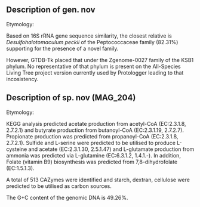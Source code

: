 ## Description of   gen. nov

Etymology: 

Based on 16S rRNA gene sequence similarity, the closest relative is 
*Desulfohalotomaculum peckii* of the Peptococcaceae family (82.31%) supporting for 
the presence of a novel family. 

However, GTDB-Tk placed that under the Zgenome-0027 family of the KSB1 phylum. 
No representative of that phylum is present on the 
All-Species Living Tree project version currently used by Protologger
leading to that incosistency.


## Description of   sp. nov (MAG_204)

Etymology:

KEGG analysis predicted acetate production from acetyl-CoA (EC:2.3.1.8, 2.7.2.1)
and butyrate production from butanoyl-CoA (EC:2.3.1.19, 2.7.2.7).
Propionate production was predicted from propanoyl-CoA (EC:2.3.1.8, 2.7.2.1). 
Sulfide and L-serine were predicted to be utilised to produce L-cysteine and acetate (EC:2.3.1.30, 2.5.1.47)
and L-glutamate production from ammonia was predicted via L-glutamine (EC:6.3.1.2, 1.4.1.-).
In addition, Folate (vitamin B9) biosynthesis was predicted from 7,8-dihydrofolate (EC:1.5.1.3).

A total of 513 CAZymes were identified and 
starch, dextran, cellulose were predicted to be utilised as carbon sources.

The G+C content of the genomic DNA is 49.26%.
